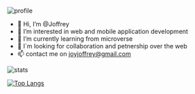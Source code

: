 
![profile](https://user-images.githubusercontent.com/68817603/173179960-f77cb389-4661-4786-972b-022ea5bff939.JPG)

- 👋 Hi, I’m @Joffrey
- 👀 I’m interested in web and mobile application development
- 🌱 I’m currently learning from microverse
- 💞️ I`m looking for collaboration and petnership over the web
- 📫 contact me on [joyjoffrey@gmail.com](joyjoffrey@gmail.com)


![stats](https://github-readme-stats.vercel.app/api?username=joffreynk&show_icons=true&theme=radical)


[![Top Langs](https://github-readme-stats.vercel.app/api/top-langs/?username=joffreynk)](https://github.com/joffreynk/github-readme-stats)
 <!--- I`m looking for ........ --->
<!---
JoffreyNK/JoffreyNK is a ✨ special ✨ repository because its `README.md` (this file) appears on your GitHub profile.
You can click the Preview link to take a look at your changes.
--->
